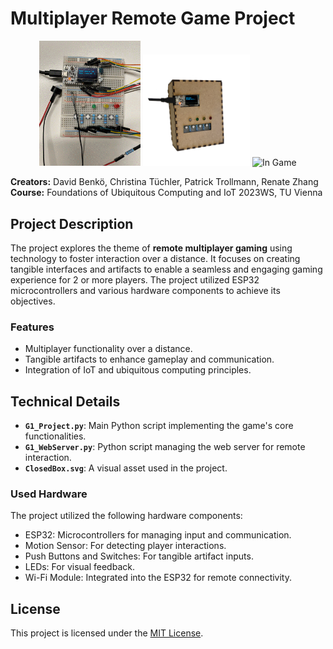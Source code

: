 # Multiplayer Remote Game Project

<p align="middle">
  <img src="esp32-setup.gif" alt="Set Up" width="32%"/> 
  <img src="esp32-start.png" alt="Start" width="34%"/> 
  <img src="esp32-ingame.png" alt="In Game" width="30%"/>
</p>

**Creators:** David Benkö, Christina Tüchler, Patrick Trollmann, Renate Zhang \
**Course:** Foundations of Ubiquitous Computing and IoT 2023WS, TU Vienna

## Project Description

The project explores the theme of **remote multiplayer gaming** using technology to foster interaction over a distance. It focuses on creating tangible interfaces and artifacts to enable a seamless and engaging gaming experience for 2 or more players. The project utilized ESP32 microcontrollers and various hardware components to achieve its objectives.

### Features
- Multiplayer functionality over a distance.
- Tangible artifacts to enhance gameplay and communication.
- Integration of IoT and ubiquitous computing principles.

## Technical Details

- **`G1_Project.py`**: Main Python script implementing the game's core functionalities.
- **`G1_WebServer.py`**: Python script managing the web server for remote interaction.
- **`ClosedBox.svg`**: A visual asset used in the project.

### Used Hardware
The project utilized the following hardware components:
- ESP32: Microcontrollers for managing input and communication.
- Motion Sensor: For detecting player interactions.
- Push Buttons and Switches: For tangible artifact inputs.
- LEDs: For visual feedback.
- Wi-Fi Module: Integrated into the ESP32 for remote connectivity.

## License

This project is licensed under the [MIT License](LICENSE).



